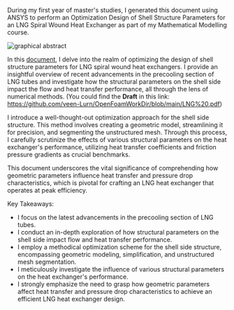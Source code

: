 ﻿
During my first year of master's studies, I generated this document using ANSYS to perform an Optimization Design of Shell Structure Parameters for an LNG Spiral Wound Heat Exchanger as part of my Mathematical Modelling course.

![graphical abstract](https://github.com/veen-Lurn/OpenFoamWorkDir/blob/main/CFDFigure.png)

In this [document](https://github.com/veen-Lurn/OpenFoamWorkDir/blob/main/LNG%20.pdf), I delve into the realm of optimizing the design of shell structure parameters for LNG spiral wound heat exchangers. I provide an insightful overview of recent advancements in the precooling section of LNG tubes and investigate how the structural parameters on the shell side impact the flow and heat transfer performance, all through the lens of numerical methods. (You could find the **Draft** in this link: https://github.com/veen-Lurn/OpenFoamWorkDir/blob/main/LNG%20.pdf)

I introduce a well-thought-out optimization approach for the shell side structure. This method involves creating a geometric model, streamlining it for precision, and segmenting the unstructured mesh. Through this process, I carefully scrutinize the effects of various structural parameters on the heat exchanger's performance, utilizing heat transfer coefficients and friction pressure gradients as crucial benchmarks.

This document underscores the vital significance of comprehending how geometric parameters influence heat transfer and pressure drop characteristics, which is pivotal for crafting an LNG heat exchanger that operates at peak efficiency.

Key Takeaways:

-   I focus on the latest advancements in the precooling section of LNG tubes.
-   I conduct an in-depth exploration of how structural parameters on the shell side impact flow and heat transfer performance.
-   I employ a methodical optimization scheme for the shell side structure, encompassing geometric modeling, simplification, and unstructured mesh segmentation.
-   I meticulously investigate the influence of various structural parameters on the heat exchanger's performance.
-   I strongly emphasize the need to grasp how geometric parameters affect heat transfer and pressure drop characteristics to achieve an efficient LNG heat exchanger design.
